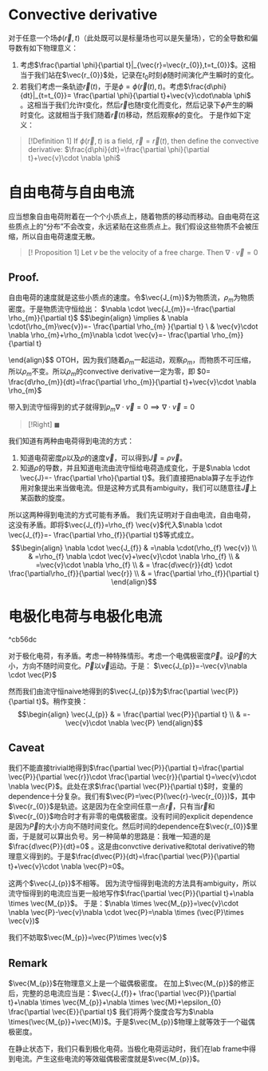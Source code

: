 # Convective derivative

对于任意一个场$\phi(\vec{r},t)$（此处既可以是标量场也可以是矢量场），它的全导数和偏导数有如下物理意义：
1) 考虑$\frac{\partial \phi}{\partial t}|_{\vec{r}=\vec{r_{0}},t=t_{0}}$。这相当于我们站在$\vec{r_{0}}$处，记录在$t_{0}$时刻$\phi$随时间演化产生瞬时的变化。
2) 若我们考虑一条轨迹$\vec{r}(t)$，于是$\phi=\phi(\vec{r}(t),t)$。考虑$\frac{d\phi}{dt}|_{t=t_{0}}= \frac{\partial \phi}{\partial t}+\vec{v}\cdot\nabla \phi$ 。这相当于我们允许$t$变化，然后$\vec{r}$也随$t$变化而变化，然后记录下$\phi$产生的瞬时变化。这就相当于我们随着$\vec{r}(t)$移动，然后观察$\phi$的变化。
于是作如下定义：
>[!Definition 1]
>If $\phi(\vec{r},t)$ is a field, $\vec{r}=\vec{r}(t)$, then define the convective derivative: $\frac{d\phi}{dt}=\frac{\partial \phi}{\partial t}+\vec{v}\cdot \nabla \phi$

# 自由电荷与自由电流

应当想象自由电荷附着在一个个小质点上，随着物质的移动而移动。自由电荷在这些质点上的“分布”不会改变，永远紧贴在这些质点上。我们假设这些物质不会被压缩，所以自由电荷速度无散。

>[! Proposition 1]
>Let $v$ be the velocity of a free charge. Then $\nabla \cdot \vec{v}=0$
## Proof.
自由电荷的速度就是这些小质点的速度。令$\vec{J_{m}}$为物质流，$\rho_{m}$为物质密度。于是物质流守恒给出：
$\nabla \cdot \vec{J_{m}}=-\frac{\partial \rho_{m}}{\partial t}$
$$\begin{align}
\implies & \nabla \cdot(\rho_{m}\vec{v})=- \frac{\partial \rho_{m} }{\partial t} \\  & \vec{v}\cdot \nabla \rho_{m}+\rho_{m}\nabla \cdot \vec{v}=- \frac{\partial \rho_{m}}{\partial t}
 
\end{align}$$
OTOH，因为我们随着$\rho_{m}$一起运动，观察$\rho_{m}$，而物质不可压缩，所以$\rho_{m}$不变。所以$\rho_{m}$的convective derivative一定为零，即
$0= \frac{d\rho_{m}}{dt}=\frac{\partial \rho_{m}}{\partial t}+\vec{v}\cdot \nabla \rho_{m}$

带入到流守恒得到的式子就得到$\rho_{m}\nabla \cdot \vec{v}=0 \implies \nabla \cdot \vec{v}=0$
>[!Right]
>$\blacksquare$

我们知道有两种由电荷得到电流的方式：
1) 知道电荷密度$\rho$以及$\rho$的速度$\vec{v}$，可以得到$\vec{J}=\rho \vec{v}$。
2) 知道$\rho$的导数，并且知道电流由流守恒给电荷造成变化，于是$\nabla \cdot \vec{J}=- \frac{\partial \rho}{\partial t}$。我们直接把nabla算子左手边作用对象提出来当做电流。但是这种方式具有ambiguity，我们可以随意往$\vec{J}$上某函数的旋度。

所以这两种得到电流的方式可能有矛盾。
我们先证明对于自由电流，自由电荷，这没有矛盾。即将$\vec{J_{f}}=\rho_{f} \vec{v}$代入$\nabla \cdot \vec{J_{f}}=- \frac{\partial \rho_{f}}{\partial t}$等式成立。
$$\begin{align}
\nabla \cdot \vec{J_{f}} & =\nabla \cdot(\rho_{f} \vec{v}) \\
 & =\rho_{f} \nabla \cdot \vec{v}+\vec{v}\cdot \nabla \rho_{f} \\
 & =\vec{v}\cdot \nabla \rho_{f} \\
 & = \frac{d\vec{r}}{dt} \cdot \frac{\partial\rho_{f}}{\partial \vec{r}} \\
 & = \frac{\partial \rho_{f}}{\partial t}
\end{align}$$
# 电极化电荷与电极化电流

^cb56dc

对于极化电荷，有矛盾。考虑一种特殊情形。考虑一个电偶极密度$\vec{P}$。设$\vec{P}$的大小，方向不随时间变化。$\vec{P}$以$\vec{v}$运动。于是：
$\vec{J_{p}}=-\vec{v}\nabla \cdot \vec{P}$

然而我们由流守恒naive地得到的$\vec{J_{p}}$为$\frac{\partial \vec{P}}{\partial t}$。稍作变换：
$$\begin{align}
\vec{J_{p}} & = \frac{\partial \vec{P}}{\partial t} \\
 & =-\vec{v}\cdot \nabla \vec{P}
\end{align}$$
## Caveat
我们不能直接trivial地得到$\frac{\partial \vec{P}}{\partial t}=\frac{\partial \vec{P}}{\partial \vec{r}}\cdot \frac{\partial \vec{r}}{\partial t}=\vec{v}\cdot \nabla \vec{P}$。此处在求$\frac{\partial \vec{P}}{\partial t}$时，变量的dependence十分复杂。我们有$\vec{P}=\vec{P}(\vec{r}-\vec{r_{0}})$，其中$\vec{r_{0}}$是轨迹。这是因为在全空间任意一点$\vec{r}$，只有当$\vec{r}$和$\vec{r_{0}}$吻合时才有非零的电偶极密度。没有时间的explicit dependence是因为$\vec{P}$的大小方向不随时间变化。然后时间的dependence在$\vec{r_{0}}$里面，于是就可以算出负号。另一种简单的思路是：我唯一知道的是$\frac{d\vec{P}}{dt}=0$ 。这是由convctive derivative和total derivative的物理意义得到的。于是$\frac{d\vec{P}}{dt}=\frac{\partial \vec{P}}{\partial t}+\vec{v}\cdot \nabla \vec{P}=0$。

这两个$\vec{J_{p}}$不相等。
因为流守恒得到电流的方法具有ambiguity，所以流守恒得到的电流应当更一般地写作$\frac{\partial \vec{P}}{\partial t}+\nabla \times \vec{M_{p}}$。
于是：$\nabla \times \vec{M_{p}}=\vec{v}\cdot \nabla \vec{P}-\vec{v}\nabla \cdot \vec{P}=\nabla \times (\vec{P}\times \vec{v})$

我们不妨取$\vec{M_{p}}=\vec{P}\times \vec{v}$

## Remark
$\vec{M_{p}}$在物理意义上是一个磁偶极密度。
在加上$\vec{M_{p}}$的修正后，完整的总电流应当是：$\vec{J_{f}}+ \frac{\partial \vec{P}}{\partial t}+\nabla \times \vec{M_{p}}+\nabla \times \vec{M}+\epsilon_{0} \frac{\partial \vec{E}}{\partial t}$ 
我们将两个旋度合写为$\nabla \times(\vec{M_{p}}+\vec{M})$。于是$\vec{M_{p}}$物理上就等效于一个磁偶极密度。

在静止状态下，我们只看到极化电荷。当极化电荷运动时，我们在lab frame中得到电流。产生这些电流的等效磁偶极密度就是$\vec{M_{p}}$。  
